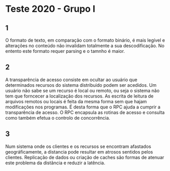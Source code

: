 # Teste 2020 - Grupo I

## 1

O formato de texto, em comparação com o formato binário, é mais legível e alterações no conteúdo não invalidam totalmente a sua descodificação. No entento este formato requer parsing e o tamnho é maior.

## 2

A transparência de acesso consiste em ocultar ao usuário que determinados recursos do sistema distribuido podem ser acedidos. Um usuário não sabe se um recurso é local ou remoto, ou seja o sistema não tem que forncecer a localização dos recursos. As escrita de leitura de arquivos remotos ou locais é feita da mesma forma sem que hajam modificações nos programas. É desta forma que o RPC ajuda a cumprir a transparência de acesso. O RPC encapsula as rotinas de acesso e consulta como também efetua o controlo de concorrência. 

## 3

Num sistema onde os clientes e os recursos se encontram afastados geográficamente, a distancia pode resultar em atrosos sentidos pelos clientes. Replicação de dados ou criação de caches são formas de atenuar este problema da distância e reduzir a latência.